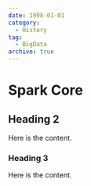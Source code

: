 ```yaml
---
date: 1998-01-01
category:
  - History
tag:
  - BigData
archive: true
---
```


# Spark Core

## Heading 2

Here is the content.

### Heading 3

Here is the content.
